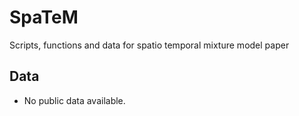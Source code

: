 # SpaTeM
Scripts, functions and data for spatio temporal mixture model paper

## Data

- No public data available.
